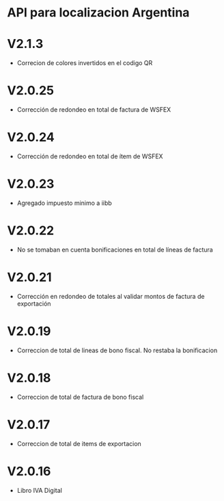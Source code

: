 # API para localizacion Argentina

# V2.1.3
- Correcion de colores invertidos en el codigo QR

# V2.0.25
- Corrección de redondeo en total de factura de WSFEX

# V2.0.24
- Corrección de redondeo en total de ítem de WSFEX

# V2.0.23
- Agregado impuesto minimo a iibb

# V2.0.22
- No se tomaban en cuenta bonificaciones en total de líneas de factura

# V2.0.21
- Corrección en redondeo de totales al validar montos de factura de exportación

# V2.0.19
- Correccion de total de lineas de bono fiscal. No restaba la bonificacion

# V2.0.18
- Correccion de total de factura de bono fiscal

# V2.0.17
- Correccion de total de items de exportacion

# V2.0.16
- Libro IVA Digital
